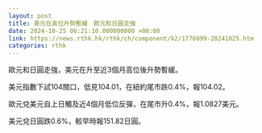 ```yaml
---
layout: post
title: 美元在高位升勢暫緩　歐元和日圓走強
date: 2024-10-25 06:21:10.000000000 +08:00
link: https://news.rthk.hk/rthk/ch/component/k2/1776099-20241025.htm
categories: rthk
---
```


歐元和日圓走強，美元在升至近3個月高位後升勢暫緩。

美元指數下試104關口，低見104.01，在紐約尾市跌0.4%，報104.02。

歐元兌美元自上日觸及近4個月低位反彈，在尾市升0.4%，報1.0827美元。

美元兌日圓跌0.6%，較早時報151.82日圓。
